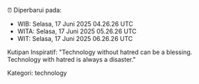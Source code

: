 ⏰ Diperbarui pada:
- WIB: Selasa, 17 Juni 2025 04.26.26 UTC
- WITA: Selasa, 17 Juni 2025 05.26.26 UTC
- WIT: Selasa, 17 Juni 2025 06.26.26 UTC

Kutipan Inspiratif:
"Technology without hatred can be a blessing. Technology with hatred is always a disaster."


Kategori: technology

